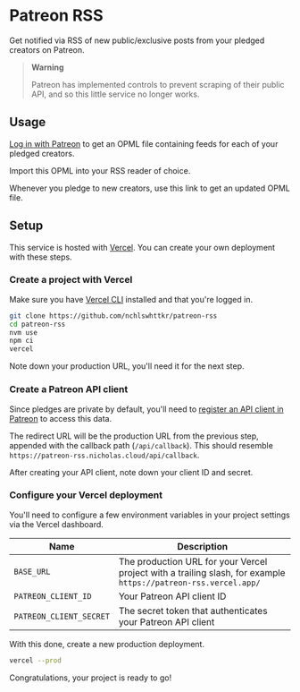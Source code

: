 # Patreon RSS

Get notified via RSS of new public/exclusive posts from your pledged creators on Patreon.

> **Warning**
>
> Patreon has implemented controls to prevent scraping of their public API, and so this little service no longer works.

<!-- TODO Support for rich responses: preview images, links for video posts -->
<!-- TODO Clean up code: There's no error handling or typing on API responses at the moment. -->

## Usage

[Log in with Patreon](https://patreon-rss.nicholas.cloud/) to get an OPML file containing feeds for each of your pledged creators.

Import this OPML into your RSS reader of choice.

Whenever you pledge to new creators, use this link to get an updated OPML file.

## Setup

This service is hosted with [Vercel](https://vercel.com). You can create your own deployment with these steps.

### Create a project with Vercel

Make sure you have [Vercel CLI](https://vercel.com/docs/cli) installed and that you're logged in.

```sh
git clone https://github.com/nchlswhttkr/patreon-rss
cd patreon-rss
nvm use
npm ci
vercel
```

Note down your production URL, you'll need it for the next step.

### Create a Patreon API client

Since pledges are private by default, you'll need to [register an API client in Patreon](https://www.patreon.com/portal/registration/register-clients) to access this data.

The redirect URL will be the production URL from the previous step, appended with the callback path (`/api/callback`). This should resemble `https://patreon-rss.nicholas.cloud/api/callback`.

After creating your API client, note down your client ID and secret.

### Configure your Vercel deployment

You'll need to configure a few environment variables in your project settings via the Vercel dashboard.

| Name                    | Description                                                                                                     |
| ----------------------- | --------------------------------------------------------------------------------------------------------------- |
| `BASE_URL`              | The production URL for your Vercel project with a trailing slash, for example `https://patreon-rss.vercel.app/` |
| `PATREON_CLIENT_ID`     | Your Patreon API client ID                                                                                      |
| `PATREON_CLIENT_SECRET` | The secret token that authenticates your Patreon API client                                                     |

With this done, create a new production deployment.

```sh
vercel --prod
```

Congratulations, your project is ready to go!
